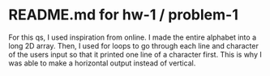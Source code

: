 # README.md for hw-1 / problem-1
For this qs, I used inspiration from online. I made the entire alphabet into a long 2D array. Then, I used for loops to go through each line and character of the users input so that it printed one line of a character first. This is why I was able to make a horizontal output instead of vertical. 

